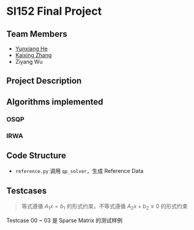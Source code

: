 # SI152 Final Project

## Team Members

- [Yunxiang He](https://github.com/HypoxanthineOvO)
- [Kaixing Zhang](https://github.com/KesonStar)
- Ziyang Wu

## Project Description

## Algorithms implemented
### OSQP

### IRWA

## Code Structure

- `reference.py` 调用 `qp_solver`，生成 Reference Data

## Testcases
> 等式遵循 $A_1x = b_1$ 的形式约束，不等式遵循 $A_2x + b_2 \leq 0$ 的形式约束

Testcase 00 ~ 03 是 Sparse Matrix 的测试样例